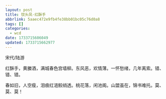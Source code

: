 ```yaml
---
layout: post
title: 钗头凤·红酥手
abbrlink: 5aaec472e9fb4fe38bb01bc05c76d0a8
tags: []
categories:
  - wcd
date: 1733715606049
updated: 1733715662977
---
```


宋代/陆游

红酥手，黄縢酒，满城春色宫墙柳。东风恶，欢情薄。一怀愁绪，几年离索。错、错、错。

春如旧，人空瘦，泪痕红浥鲛绡透。桃花落，闲池阁。山盟虽在，锦书难托。莫、莫、莫！
